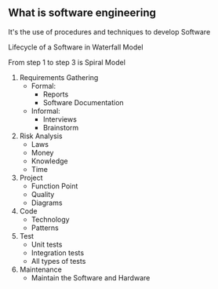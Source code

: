 ## What is software engineering

It's the use of procedures and techniques to develop Software

Lifecycle of a Software in Waterfall Model

From step 1 to step 3 is Spiral Model

1. Requirements Gathering
    - Formal:
        - Reports
        - Software Documentation
    - Informal:
        - Interviews
        - Brainstorm
2. Risk Analysis
    - Laws
    - Money
    - Knowledge
    - Time
3. Project
    - Function Point
    - Quality
    - Diagrams
4. Code
    - Technology
    - Patterns
5. Test
    - Unit tests
    - Integration tests
    - All types of tests
6. Maintenance
    - Maintain the Software and Hardware
